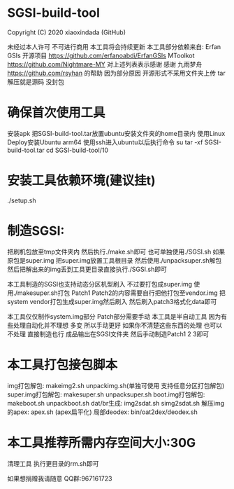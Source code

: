 # SGSI-build-tool
Copyright (C) 2020 xiaoxindada (GitHub)

未经过本人许可 不可进行商用
本工具将会持续更新
本工具部分依赖来自:
Erfan GSIs 开源项目 https://github.com/erfanoabdi/ErfanGSIs
MToolkot https://github.com/Nightmare-MY
对上述列表表示感谢
感谢 九雨梦舟 https://github.com/rsyhan 的帮助
因为部分原因 开源形式不采用文件夹上传 tar解压就是源码 没封包

# 确保首次使用工具
安装apk
把SGSI-build-tool.tar放置ubuntu安装文件夹的home目录内
使用Linux Deploy安装Ubuntu arm64
使用ssh进入ubuntu以后执行命令
su
tar -xf SGSI-build-tool.tar
cd SGSI-build-tool/10
# 安装工具依赖环境(建议挂t)
./setup.sh

# 制造SGSI:
把刷机包放至tmp文件夹内 然后执行./make.sh即可
也可单独使用./SGSI.sh
如果原包是super.img 把super.img放置工具根目录
然后使用./unpacksuper.sh解包然后把解出来的img丢到工具更目录直接执行./SGSI.sh即可

本工具制造的SGSI也支持动态分区机型刷入 不过要打包成super.img
使用./makesuper.sh打包
Patch1 Patch2的内容需要自行把他打包至vendor.img 把system vendor打包生成super.img然后刷入 然后刷入patch3格式化data即可

本工具仅仅制作system.img部分 Patch部分需要手动
本工具是半自动工具 因为有些处理自动化并不理想 多变 所以手动更好 如果你不清楚这些东西的处理 也可以不处理 直接制造也行
成品输出在SGSI文件夹 然后手动制造Patch1 2 3即可

# 本工具打包接包脚本
img打包解包: makeimg2.sh unpackimg.sh(单独可使用 支持任意分区打包解包)
super.img打包解包: makesuper.sh unpacksuper.sh
boot.img打包解包: makeboot.sh unpackboot.sh
dat/br生成: img2sdat.sh simg2sdat.sh 
解压img的apex: apex.sh (apex扁平化)
局部deodex: bin/oat2dex/deodex.sh

# 本工具推荐所需内存空间大小:30G
 清理工具 执行更目录的rm.sh即可

如果想捐赠我请随意 QQ群:967161723
